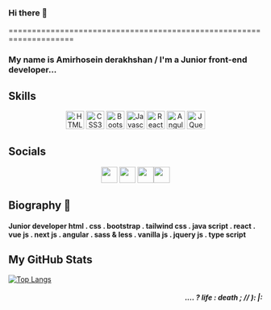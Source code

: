 ### Hi there 👋
====================================================================
### My name is Amirhosein derakhshan / I'm a Junior front-end developer...


<!-- <a href="https://www.twitter.com/Amirhos99071956" target="_blank" rel="noreferrer"><img -->
<!--                   src="https://img.shields.io/twitter/follow/Amirhos99071956?logo=twitter&style=for-the-badge&color=0891b2&labelColor=1c1917" -->
<!--                 /></a><a href="https://www.github.com/Amirhosein-D" target="_blank" rel="noreferrer"><img -->
<!--                   src="https://img.shields.io/github/followers/Amirhosein-D?logo=github&style=for-the-badge&color=0891b2&labelColor=1c1917" /></a> -->

                  
## Skills

<p align="center">
    <a href="https://developer.mozilla.org/en-US/docs/Glossary/HTML5" target="_blank" rel="noreferrer"><img src="https://raw.githubusercontent.com/danielcranney/readme-generator/main/public/icons/skills/html5-colored.svg" width="36" height="36" alt="HTML5" /></a>
    <a href="https://developer.mozilla.org/en-US/docs/Web/CSS" target="_blank" rel="noreferrer"><img src="https://raw.githubusercontent.com/danielcranney/readme-generator/main/public/icons/skills/css3-colored.svg" width="36" height="36" alt="CSS3" /></a>
  <a href="https://getbootstrap.com/" target="_blank" rel="noreferrer"><img src="https://raw.githubusercontent.com/danielcranney/readme-generator/main/public/icons/skills/bootstrap-colored.svg" width="36" height="36" alt="Bootstrap" /></a>
<a href="https://developer.mozilla.org/en-US/docs/Web/JavaScript" target="_blank" rel="noreferrer"><img src="https://raw.githubusercontent.com/danielcranney/readme-generator/main/public/icons/skills/javascript-colored.svg" width="36" height="36" alt="Javascript" /></a>
  <a href="https://react.com/" target="_blank" rel="noreferrer"><img src="https://raw.githubusercontent.com/danielcranney/readme-generator/main/public/icons/skills/react-colored.svg" width="36" height="36" alt="React" /></a>
      <a href="https://angularjs.org/" target="_blank" rel="noreferrer"><img src="https://raw.githubusercontent.com/danielcranney/readme-generator/main/public/icons/skills/angularjs-colored.svg" width="36" height="36" alt="Angular" /></a>
    <a href="https://jquery.com/" target="_blank" rel="noreferrer"><img src="https://raw.githubusercontent.com/danielcranney/readme-generator/main/public/icons/skills/jquery-colored.svg" width="36" height="36" alt="JQuery" /></a>
</p>

                    
 ## Socials
<p align="center">
    <a href="https://www.instagram.com/amirhoseinderakshan" target="_blank" rel="noreferrer"><img src="https://raw.githubusercontent.com/danielcranney/readme-generator/main/public/icons/socials/instagram.svg" width="32" height="32" /></a>
<a href="https://www.github.com/Amirhosein-D" target="_blank" rel="noreferrer"><img src="https://raw.githubusercontent.com/danielcranney/readme-generator/main/public/icons/socials/github-dark.svg" width="32" height="32" /></a>
  <a href="https://www.twitter.com/Amirhos99071956" target="_blank" rel="noreferrer"><img src="https://raw.githubusercontent.com/danielcranney/readme-generator/main/public/icons/socials/twitter.svg" width="32" height="32" /></a><a href="https://www.linkedin.com/in/amir-hosein-derakhshan-647967255" target="_blank" rel="noreferrer"><img src="https://raw.githubusercontent.com/danielcranney/readme-generator/main/public/icons/socials/linkedin.svg" width="32" height="32" /></a></p>


  
## Biography 📘 

<h4>
Junior developer html . css . bootstrap . tailwind css . java script .
  react . vue js . next js . angular . sass & less . vanilla js . jquery js . type script 
  


## My GitHub Stats
  
  [![Top Langs](https://github-readme-stats.vercel.app/api/top-langs/?username=Amirhosein-D&theme=dark&langs_count=8)](https://github.com/Amirhosein-D)
  
  
  
  <h5 align="right"> .... ? life : death ; // ): |: </h5>
  
  
